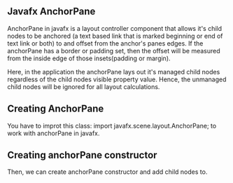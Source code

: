## Javafx AnchorPane

AnchorPane in javafx is a layout controller component that allows it's child nodes to be anchored (a text based link that is marked beginning or end of text link or both) to and offset from the anchor's panes edges. If the anchorPane has a border or padding set, then the offset will be measured from the inside edge of those insets(padding or margin). 

Here, in the application the anchorPane lays out it's managed child nodes regardless of the child nodes visible property value. Hence, the unmanaged child nodes will be ignored for all layout calculations. 


## Creating AnchorPane

You have to improt this class: import javafx.scene.layout.AnchorPane; to work with anchorPane in javafx.

## Creating anchorPane constructor

Then, we can create anchorPane constructor and add child nodes to. 



